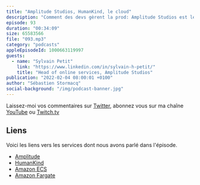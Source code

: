 ```yaml
---
title: "Amplitude Studios, HumanKind, le cloud"
description: "Comment des devs gèrent la prod: Amplitude Studios est le studio français qui développe, entre autres, HumanKind, le jeu édité par Sega. Dans cette épisode, nous découvrons comment une équipe de devs gère aussi la prod avec des services managés dans le cloud. On parle containeurs et scalabilité, alarmes et usine logicielle pour leurs déploiements continus."
episode: 93
duration: "00:34:09"
size: 65583566
file: "093.mp3"
category: "podcasts"
appleEpisodeId: 1000663119997
guests:
  - name: "Sylvain Petit"
    link: "https://www.linkedin.com/in/sylvain-h-petit/"
    title: "Head of online services, Amplitude Studios"
publication: "2022-02-04 08:00:01 +0100"
author: "Sébastien Stormacq"
social-background: "/img/podcast-banner.jpg"
---
```


Laissez-moi vos commentaires sur [Twitter](https://twitter.com/sebsto), abonnez vous sur ma chaîne [YouTube](https://www.youtube.com/sebsto) ou [Twitch.tv](https://www.twitch.tv/sebAWS)

## Liens

Voici les liens vers les services dont nous avons parlé dans l'épisode.

- [Amplitude](https://www.amplitude-studios.com/)
- [HumanKind](https://www.amplitude-studios.com/#GamesHumankind)
- [Amazon ECS](https://aws.amazon.com/ecs/getting-started/?pg=ln&cp=bn)
- [Amazon Fargate](https://aws.amazon.com/fargate/getting-started/?nc=sn&loc=3)